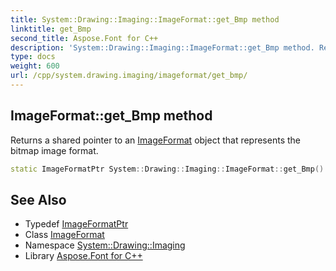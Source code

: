```yaml
---
title: System::Drawing::Imaging::ImageFormat::get_Bmp method
linktitle: get_Bmp
second_title: Aspose.Font for C++
description: 'System::Drawing::Imaging::ImageFormat::get_Bmp method. Returns a shared pointer to an ImageFormat object that represents the bitmap image format in C++.'
type: docs
weight: 600
url: /cpp/system.drawing.imaging/imageformat/get_bmp/
---
```

## ImageFormat::get_Bmp method


Returns a shared pointer to an [ImageFormat](../) object that represents the bitmap image format.

```cpp
static ImageFormatPtr System::Drawing::Imaging::ImageFormat::get_Bmp()
```

## See Also

* Typedef [ImageFormatPtr](../../imageformatptr/)
* Class [ImageFormat](../)
* Namespace [System::Drawing::Imaging](../../)
* Library [Aspose.Font for C++](../../../)
